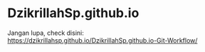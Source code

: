 # DzikrillahSp.github.io
Jangan lupa, check disini: https://dzikrillahsp.github.io/DzikrillahSp.github.io-Git-Workflow/

